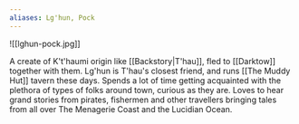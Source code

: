 ```yaml
---
aliases: Lg'hun, Pock
---
```

![[lghun-pock.jpg]]

A create of K't'haumi origin like [[Backstory|T'hau]], fled to [[Darktow]] together with them. Lg'hun is T'hau's closest friend, and runs [[The Muddy Hut]] tavern these days. Spends a lot of time getting acquainted with the plethora of types of folks around town, curious as they are. Loves to hear grand stories from pirates, fishermen and other travellers bringing tales from all over The Menagerie Coast and the Lucidian Ocean.